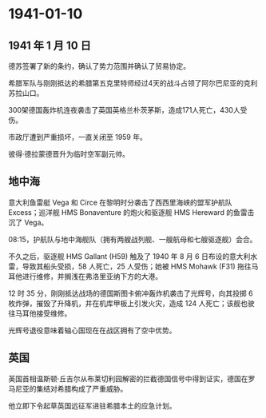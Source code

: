 # 1941-01-10

## 1941 年 1 月 10 日

德苏签署了新的条约，确认了势力范围并确认了贸易协定。

希腊军队与刚刚抵达的希腊第五克里特师经过4天的战斗占领了阿尔巴尼亚的克利苏拉山口。

300架德国轰炸机连夜袭击了英国英格兰朴茨茅斯，造成171人死亡，430人受伤。

市政厅遭到严重损坏，一直关闭至 1959 年。

彼得·德拉蒙德晋升为临时空军副元帅。

## 地中海

意大利鱼雷艇 Vega 和 Circe 在黎明时分袭击了西西里海峡的盟军护航队
Excess；巡洋舰 HMS Bonaventure 的炮火和驱逐舰 HMS Hereward 的鱼雷击沉了
Vega。

08:15，护航队与地中海舰队（拥有两艘战列舰、一艘航母和七艘驱逐舰）会合。

不久之后，驱逐舰 HMS Gallant (H59) 触及了 1940 年 8 月 6
日布设的意大利水雷，导致其船头受损，58 人死亡，25 人受伤；她被 HMS
Mohawk (F31) 拖往马耳他进行维修，并搁浅在弗洛里亚纳下方的大港。

12 时 35 分，刚刚抵达战场的德国斯图卡俯冲轰炸机袭击了光辉号，向其投掷 6
枚炸弹，摧毁了升降机，并在机库甲板上引发火灾，造成 124
人死亡；该舰也驶往马耳他接受维修。

光辉号退役意味着轴心国现在在战区拥有了空中优势。

## 英国

英国首相温斯顿·丘吉尔从布莱切利园解密的拦截德国信号中得到证实，德国在罗马尼亚的集结对希腊构成了严重威胁。

他立即下令起草英国远征军进驻希腊本土的应急计划。

